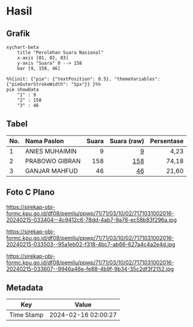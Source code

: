 # Hasil

## Grafik

```mermaid
xychart-beta
    title "Perolehan Suara Nasional"
    x-axis [01, 02, 03]
    y-axis "Suara" 0 --> 158
    bar [9, 158, 46]
```

```mermaid
%%{init: {"pie": {"textPosition": 0.5}, "themeVariables": {"pieOuterStrokeWidth": "5px"}} }%%
pie showData
    "1" : 9
    "2" : 158
    "3" : 46
```

## Tabel

| No. | Nama Paslon    | Suara | Suara (raw) | Persentase |
|:--- |:-------------- | -----:| -----------:| ----------:|
| 1   | ANIES MUHAIMIN | 9     | [9][p-1]    | 4,23       |
| 2   | PRABOWO GIBRAN | 158   | [158][p-2]  | 74,18      |
| 3   | GANJAR MAHFUD  | 46    | [46][p-3]   | 21,60      |


[p-1]: https://github.com/gigit-pemilu/pemilu-2024/blob/main/pilpres/hitung-suara/sub/71-sulawesi-utara/sub/71-kota-manado/sub/03-singkil/sub/1002-singkil-dua/sub/016-tps/sub/paslon-1.txt
[p-2]: https://github.com/gigit-pemilu/pemilu-2024/blob/main/pilpres/hitung-suara/sub/71-sulawesi-utara/sub/71-kota-manado/sub/03-singkil/sub/1002-singkil-dua/sub/016-tps/sub/paslon-2.txt
[p-3]: https://github.com/gigit-pemilu/pemilu-2024/blob/main/pilpres/hitung-suara/sub/71-sulawesi-utara/sub/71-kota-manado/sub/03-singkil/sub/1002-singkil-dua/sub/016-tps/sub/paslon-3.txt

## Foto C Plano

https://sirekap-obj-formc.kpu.go.id/df08/pemilu/ppwp/71/71/03/10/02/7171031002016-20240215-033404--4c9412c6-78dd-4ab7-9a78-ec58b83f296a.jpg

https://sirekap-obj-formc.kpu.go.id/df08/pemilu/ppwp/71/71/03/10/02/7171031002016-20240215-033503--95a1eb02-f318-4bc7-ab66-627a4c4a2e4d.jpg

https://sirekap-obj-formc.kpu.go.id/df08/pemilu/ppwp/71/71/03/10/02/7171031002016-20240215-033607--9946a46e-fe88-4b9f-9b34-35c2df3f2152.jpg


## Metadata

| Key        | Value               |
| ---------- | ------------------- |
| Time Stamp | 2024-02-16 02:00:27 |



